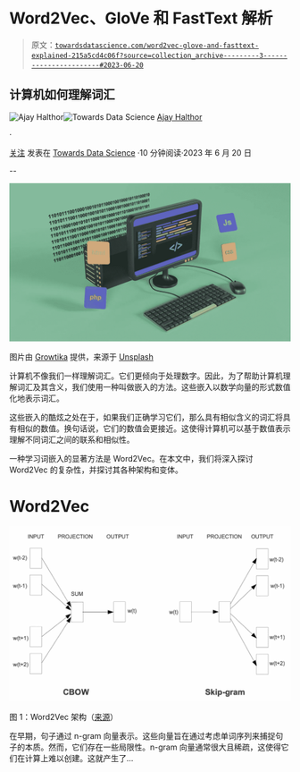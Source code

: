 # Word2Vec、GloVe 和 FastText 解析

> 原文：[`towardsdatascience.com/word2vec-glove-and-fasttext-explained-215a5cd4c06f?source=collection_archive---------3-----------------------#2023-06-20`](https://towardsdatascience.com/word2vec-glove-and-fasttext-explained-215a5cd4c06f?source=collection_archive---------3-----------------------#2023-06-20)

## 计算机如何理解词汇

[](https://medium.com/@dataemporium?source=post_page-----215a5cd4c06f--------------------------------)![Ajay Halthor](https://medium.com/@dataemporium?source=post_page-----215a5cd4c06f--------------------------------)[](https://towardsdatascience.com/?source=post_page-----215a5cd4c06f--------------------------------)![Towards Data Science](https://towardsdatascience.com/?source=post_page-----215a5cd4c06f--------------------------------) [Ajay Halthor](https://medium.com/@dataemporium?source=post_page-----215a5cd4c06f--------------------------------)

·

[关注](https://medium.com/m/signin?actionUrl=https%3A%2F%2Fmedium.com%2F_%2Fsubscribe%2Fuser%2Fb0a3e7e495ca&operation=register&redirect=https%3A%2F%2Ftowardsdatascience.com%2Fword2vec-glove-and-fasttext-explained-215a5cd4c06f&user=Ajay+Halthor&userId=b0a3e7e495ca&source=post_page-b0a3e7e495ca----215a5cd4c06f---------------------post_header-----------) 发表在 [Towards Data Science](https://towardsdatascience.com/?source=post_page-----215a5cd4c06f--------------------------------) ·10 分钟阅读·2023 年 6 月 20 日[](https://medium.com/m/signin?actionUrl=https%3A%2F%2Fmedium.com%2F_%2Fvote%2Ftowards-data-science%2F215a5cd4c06f&operation=register&redirect=https%3A%2F%2Ftowardsdatascience.com%2Fword2vec-glove-and-fasttext-explained-215a5cd4c06f&user=Ajay+Halthor&userId=b0a3e7e495ca&source=-----215a5cd4c06f---------------------clap_footer-----------)

--

[](https://medium.com/m/signin?actionUrl=https%3A%2F%2Fmedium.com%2F_%2Fbookmark%2Fp%2F215a5cd4c06f&operation=register&redirect=https%3A%2F%2Ftowardsdatascience.com%2Fword2vec-glove-and-fasttext-explained-215a5cd4c06f&source=-----215a5cd4c06f---------------------bookmark_footer-----------)![](img/9c0e7688b42e45235291764ce07ad479.png)

图片由 [Growtika](https://unsplash.com/@growtika?utm_source=medium&utm_medium=referral) 提供，来源于 [Unsplash](https://unsplash.com/?utm_source=medium&utm_medium=referral)

计算机不像我们一样理解词汇。它们更倾向于处理数字。因此，为了帮助计算机理解词汇及其含义，我们使用一种叫做嵌入的方法。这些嵌入以数学向量的形式数值化地表示词汇。

这些嵌入的酷炫之处在于，如果我们正确学习它们，那么具有相似含义的词汇将具有相似的数值。换句话说，它们的数值会更接近。这使得计算机可以基于数值表示理解不同词汇之间的联系和相似性。

一种学习词嵌入的显著方法是 Word2Vec。在本文中，我们将深入探讨 Word2Vec 的复杂性，并探讨其各种架构和变体。

# Word2Vec

![](img/729bbfa94374af6bfcda2475c9a71f4f.png)

图 1：Word2Vec 架构（[来源](https://arxiv.org/abs/1301.3781)）

在早期，句子通过 n-gram 向量表示。这些向量旨在通过考虑单词序列来捕捉句子的本质。然而，它们存在一些局限性。n-gram 向量通常很大且稀疏，这使得它们在计算上难以创建。这就产生了…
